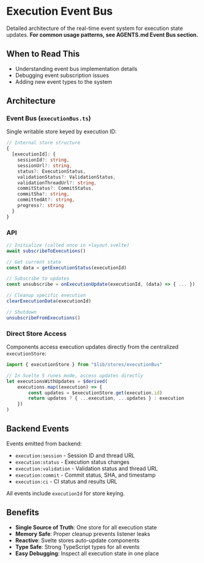 # Execution Event Bus

Detailed architecture of the real-time event system for execution state updates. **For common usage patterns, see AGENTS.md Event Bus section.**

## When to Read This

- Understanding event bus implementation details
- Debugging event subscription issues
- Adding new event types to the system

## Architecture

### Event Bus (`executionBus.ts`)

Single writable store keyed by execution ID:

```typescript
// Internal store structure
{
  [executionId]: {
    sessionId?: string,
    sessionUrl?: string,
    status?: ExecutionStatus,
    validationStatus?: ValidationStatus,
    validationThreadUrl?: string,
    commitStatus?: CommitStatus,
    commitSha?: string,
    committedAt?: string,
    progress?: string
  }
}
```

### API

```typescript
// Initialize (called once in +layout.svelte)
await subscribeToExecutions()

// Get current state
const data = getExecutionStatus(executionId)

// Subscribe to updates
const unsubscribe = onExecutionUpdate(executionId, (data) => { ... })

// Cleanup specific execution
clearExecutionData(executionId)

// Shutdown
unsubscribeFromExecutions()
```

### Direct Store Access

Components access execution updates directly from the centralized `executionStore`:

```typescript
import { executionStore } from "$lib/stores/executionBus"

// In Svelte 5 runes mode, access updates directly
let executionsWithUpdates = $derived(
	executions.map((execution) => {
		const updates = $executionStore.get(execution.id)
		return updates ? { ...execution, ...updates } : execution
	})
)
```

## Backend Events

Events emitted from backend:

- `execution:session` - Session ID and thread URL
- `execution:status` - Execution status changes
- `execution:validation` - Validation status and thread URL
- `execution:commit` - Commit status, SHA, and timestamp
- `execution:ci` - CI status and results URL

All events include `executionId` for store keying.

## Benefits

- **Single Source of Truth**: One store for all execution state
- **Memory Safe**: Proper cleanup prevents listener leaks
- **Reactive**: Svelte stores auto-update components
- **Type Safe**: Strong TypeScript types for all events
- **Easy Debugging**: Inspect all execution state in one place
